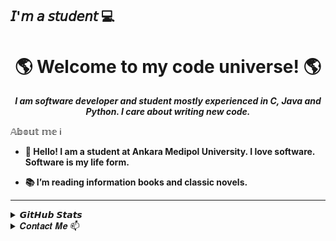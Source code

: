 ## 𝘐'𝘮 𝘢 𝘴𝘵𝘶𝘥𝘦𝘯𝘵 :computer:
<h1 align = "center">🌎 Welcome to my code universe! 🌎</h1>
<p align = "center"><i><strong>I am software developer and student mostly experienced in C, Java and Python. I care about writing new code.</strong></i></p>




<summary>𝔸𝕓𝕠𝕦𝕥 𝕞𝕖 ℹ️</summary>

  
- <b><strong> 💬 Hello! I am a student at Ankara Medipol University. I love software. Software is my life form. </strong></b>

- <b><strong> :books: I’m reading information books and classic novels. </strong></b>
---
<details>  

<summary> 𝙂𝙞𝙩𝙃𝙪𝙗 𝙎𝙩𝙖𝙩𝙨 </summary>
 <div align="center">
    
 <img height=177 src="https://github-readme-stats.vercel.app/api?username=nergizozgeerdagi&show_icons=true&theme=dark" alt="nergizozgeerdagi" />
  

  
  </div>
  
 
 <div align="center">
    
 <img height=125 src="https://github-readme-stats.vercel.app/api/pin?username=nergizozgeerdagi&repo=JavaCamp&show_icons=true&theme=dark">
 <img height=125 src="https://github-readme-stats.vercel.app/api/pin?username=nergizozgeerdagi&repo=HrmsProjectFrontend&show_icons=true&theme=dark">
   <img height=177  src="https://github-readme-stats.vercel.app/api/top-langs/?username=nergizozgeerdagi&theme=tokyonight&layout=compact">
  <img height=140 src="https://github-profile-trophy.vercel.app/?username=nergizozgeerdagi&theme=gruvbox&rank=SECRET,SSS,SS,S,AAA,AA,A,B&margin-w=5" alt="nergizozgeerdagi" />

</div>

  
  
---
</details>
  <details>
<summary> 𝑪𝒐𝒏𝒕𝒂𝒄𝒕 𝑴𝒆 📫</summary>
  
  <img align="left" alt="nergizozgeerdagi | Gmail" width="22px" src="https://cdn.jsdelivr.net/npm/simple-icons@v3/icons/gmail.svg" />nergiz.erdagi@gmail.com
[![Instagram Badge](https://img.shields.io/badge/Instagram-E4405F?style=badge&logo=instagram&logoColor=white)](https://www.instagram.com/nurtemasa/) 
[![Linkedin Badge](https://img.shields.io/badge/LinkedIn-0077B5?style=badge&logo=linkedin&logoColor=white)](https://www.linkedin.com/in/nergizozgeerdagi) 
</details>
